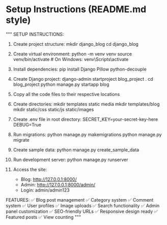 # Setup Instructions (README.md style)
"""
SETUP INSTRUCTIONS:

1. Create project structure:
   mkdir django_blog
   cd django_blog
   
2. Create virtual environment:
   python -m venv venv
   source venv/bin/activate  # On Windows: venv\Scripts\activate
   
3. Install dependencies:
   pip install Django Pillow python-decouple
   
4. Create Django project:
   django-admin startproject blog_project .
   cd blog_project
   python manage.py startapp blog
   
5. Copy all the code files to their respective locations
   
6. Create directories:
   mkdir templates static media
   mkdir templates/blog
   mkdir static/css static/js static/images
   
7. Create .env file in root directory:
   SECRET_KEY=your-secret-key-here
   DEBUG=True
   
8. Run migrations:
   python manage.py makemigrations
   python manage.py migrate
   
9. Create sample data:
   python manage.py create_sample_data
   
10. Run development server:
    python manage.py runserver
    
11. Access the site:
    - Blog: http://127.0.0.1:8000/
    - Admin: http://127.0.0.1:8000/admin/
    - Login: admin/admin123

FEATURES:
✅ Blog post management
✅ Category system
✅ Comment system
✅ User profiles
✅ Image uploads
✅ Search functionality
✅ Admin panel customization
✅ SEO-friendly URLs
✅ Responsive design ready
✅ Featured posts
✅ View counting
"""
